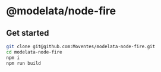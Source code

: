 # @modelata/node-fire

## Get started

```bash
git clone git@github.com:Moventes/modelata-node-fire.git
cd modelata-node-fire
npm i
npm run build
```
